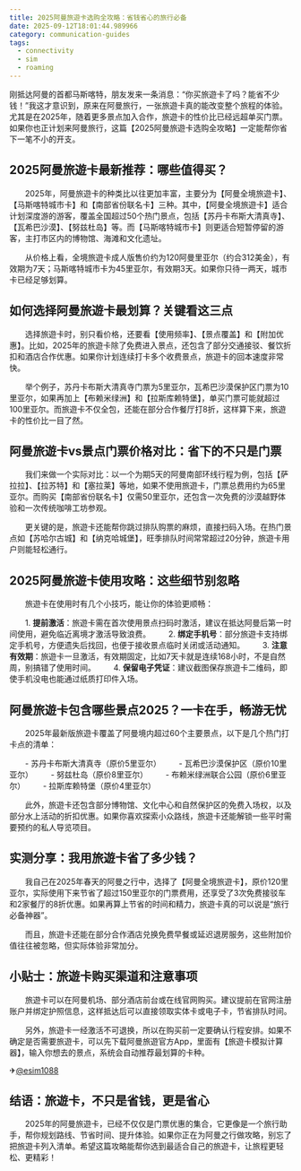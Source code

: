 ```yaml
---
title: 2025阿曼旅遊卡选购全攻略：省钱省心的旅行必备
date: 2025-09-12T18:01:44.989966
category: communication-guides
tags:
  - connectivity
  - sim
  - roaming
---
```


刚抵达阿曼的首都马斯喀特，朋友发来一条消息：“你买旅遊卡了吗？能省不少钱！”我这才意识到，原来在阿曼旅行，一张旅遊卡真的能改变整个旅程的体验。尤其是在2025年，随着更多景点加入合作，旅遊卡的性价比已经远超单买门票。如果你也正计划来阿曼旅行，这篇【2025阿曼旅遊卡选购全攻略】一定能帮你省下一笔不小的开支。

## 2025阿曼旅遊卡最新推荐：哪些值得买？

　　2025年，阿曼旅遊卡的种类比以往更加丰富，主要分为【阿曼全境旅遊卡】、【马斯喀特城市卡】和【南部省份联名卡】三种。其中，【阿曼全境旅遊卡】适合计划深度游的游客，覆盖全国超过50个热门景点，包括【苏丹卡布斯大清真寺】、【瓦希巴沙漠】、【努兹杜岛】等。而【马斯喀特城市卡】则更适合短暂停留的游客，主打市区内的博物馆、海滩和文化遗址。

　　从价格上看，全境旅遊卡成人版售价约为120阿曼里亚尔（约合312美金），有效期为7天；马斯喀特城市卡为45里亚尔，有效期3天。如果你只待一两天，城市卡已经足够划算。

## 如何选择阿曼旅遊卡最划算？关键看这三点

　　选择旅遊卡时，别只看价格，还要看【使用频率】、【景点覆盖】和【附加优惠】。比如，2025年的旅遊卡除了免费进入景点，还包含了部分交通接驳、餐饮折扣和酒店合作优惠。如果你计划连续打卡多个收费景点，旅遊卡的回本速度非常快。

　　举个例子，苏丹卡布斯大清真寺门票为5里亚尔，瓦希巴沙漠保护区门票为10里亚尔，如果再加上【布赖米绿洲】和【拉斯库赖特堡】，单买门票可能就超过100里亚尔。而旅遊卡不仅全包，还能在部分合作餐厅打8折，这样算下来，旅遊卡的性价比一目了然。

## 阿曼旅遊卡vs景点门票价格对比：省下的不只是门票

　　我们来做一个实际对比：以一个为期5天的阿曼南部环线行程为例，包括【萨拉拉】、【拉苏特】和【塞拉莱】等地，如果不使用旅遊卡，门票总费用约为65里亚尔。而购买【南部省份联名卡】仅需50里亚尔，还包含一次免费的沙漠越野体验和一次传统咖啡工坊参观。

　　更关键的是，旅遊卡还能帮你跳过排队购票的麻烦，直接扫码入场。在热门景点如【苏哈尔古城】和【纳克哈城堡】，旺季排队时间常常超过20分钟，旅遊卡用户则能轻松通行。

## 2025阿曼旅遊卡使用攻略：这些细节别忽略

　　旅遊卡在使用时有几个小技巧，能让你的体验更顺畅：

　　1. **提前激活**：旅遊卡需在首次使用景点扫码时激活，建议在抵达阿曼后第一时间使用，避免临近离境才激活导致浪费。
　　2. **绑定手机号**：部分旅遊卡支持绑定手机号，方便遗失后找回，也便于接收景点临时关闭或活动通知。
　　3. **注意有效期**：旅遊卡一旦激活，有效期固定，比如7天卡就是连续168小时，不是自然周，别搞错了使用时间。
　　4. **保留电子凭证**：建议截图保存旅遊卡二维码，即使手机没电也能通过纸质打印件入场。

## 阿曼旅遊卡包含哪些景点2025？一卡在手，畅游无忧

　　2025年最新版旅遊卡覆盖了阿曼境内超过60个主要景点，以下是几个热门打卡点的清单：

　　- 苏丹卡布斯大清真寺（原价5里亚尔）
　　- 瓦希巴沙漠保护区（原价10里亚尔）
　　- 努兹杜岛（原价8里亚尔）
　　- 布赖米绿洲联合公园（原价6里亚尔）
　　- 拉斯库赖特堡（原价4里亚尔）

　　此外，旅遊卡还包含部分博物馆、文化中心和自然保护区的免费入场权，以及部分水上活动的折扣优惠。如果你喜欢探索小众路线，旅遊卡还能解锁一些平时需要预约的私人导览项目。

## 实测分享：我用旅遊卡省了多少钱？

　　我自己在2025年春天的阿曼之行中，选择了【阿曼全境旅遊卡】，原价120里亚尔，实际使用下来节省了超过150里亚尔的门票费用，还享受了3次免费接驳车和2家餐厅的8折优惠。如果再算上节省的时间和精力，旅遊卡真的可以说是“旅行必备神器”。

　　而且，旅遊卡还能在部分合作酒店兑换免费早餐或延迟退房服务，这些附加价值往往被忽略，但实际体验非常加分。

## 小贴士：旅遊卡购买渠道和注意事项

　　旅遊卡可以在阿曼机场、部分酒店前台或在线官网购买。建议提前在官网注册账户并绑定护照信息，这样抵达后可以直接领取实体卡或电子卡，节省排队时间。

　　另外，旅遊卡一经激活不可退换，所以在购买前一定要确认行程安排。如果不确定是否需要旅遊卡，可以先下载阿曼旅遊官方App，里面有【旅遊卡模拟计算器】，输入你想去的景点，系统会自动推荐最划算的卡种。

✈[@esim1088](https://t.me/s/esim1088)

## 结语：旅遊卡，不只是省钱，更是省心

　　2025年的阿曼旅遊卡，已经不仅仅是门票优惠的集合，它更像是一个旅行助手，帮你规划路线、节省时间、提升体验。如果你正在为阿曼之行做攻略，别忘了把旅遊卡列入清单。希望这篇攻略能帮你选到最适合自己的旅遊卡，让旅程更轻松、更精彩！